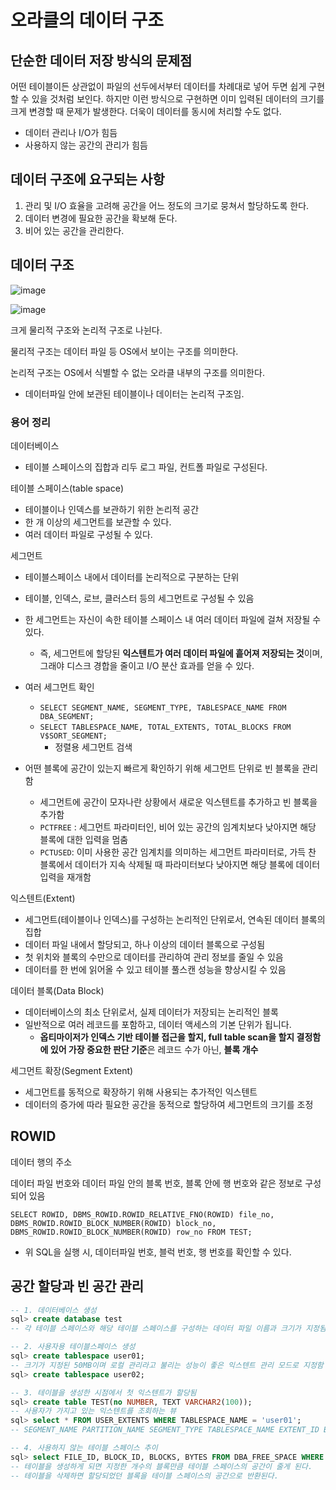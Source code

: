 # 오라클의 데이터 구조

## 단순한 데이터 저장 방식의 문제점

어떤 테이블이든 상관없이 파일의 선두에서부터 데이터를 차례대로 넣어 두면 쉽게 구현할 수 있을 것처럼 보인다. 하지만 이런 방식으로 구현하면 이미 입력된 데이터의 크기를 크게 변경할 때 문제가 발생한다. 더욱이 데이터를 동시에 처리할 수도 없다.

- 데이터 관리나 I/O가 힘듬
- 사용하지 않는 공간의 관리가 힘듬

## 데이터 구조에 요구되는 사항

1. 관리 및 I/O 효율을 고려해 공간을 어느 정도의 크기로 뭉쳐서 할당하도록 한다.
2. 데이터 변경에 필요한 공간을 확보해 둔다.
3. 비어 있는 공간을 관리한다.

## 데이터 구조

![image](https://github.com/WonilLee211/TIL/assets/109330610/2f1a170f-e7bb-4e4e-860d-7357c24060e1)

![image](https://github.com/WonilLee211/TIL/assets/109330610/17c49654-e482-4b44-9ae5-399f844bb3c9)

크게 물리적 구조와 논리적 구조로 나뉜다.


물리적 구조는 데이터 파일 등 OS에서 보이는 구조를 의미한다.

논리적 구조는 OS에서 식별할 수 없는 오라클 내부의 구조를 의미한다.

- 데이터파일 안에 보관된 테이블이나 데이터는 논리적 구조임.


### 용어 정리

데이터베이스

- 테이블 스페이스의 집합과 리두 로그 파일, 컨트폴 파일로 구성된다.

테이블 스페이스(table space)

- 테이블이나 인덱스를 보관하기 위한 논리적 공간
- 한 개 이상의 세그먼트를 보관할 수 있다.
- 여러 데이터 파일로 구성될 수 있다.

세그먼트

- 테이블스페이스 내에서 데이터를 논리적으로 구분하는 단위
- 테이블, 인덱스, 로브, 클러스터 등의 세그먼트로 구성될 수 있음
- 한 세그먼트는 자신이 속한 테이블 스페이스 내 여러 데이터 파일에 걸쳐 저장될 수 있다.
    - 즉, 세그먼트에 할당된 **익스텐트가 여러 데이터 파일에 흩어져 저장되는 것**이며, 그래야 디스크 경합을 줄이고 I/O 분산 효과를 얻을 수 있다.

- 여러 세그먼트 확인
    - `SELECT SEGMENT_NAME, SEGMENT_TYPE, TABLESPACE_NAME FROM DBA_SEGMENT;`
    - `SELECT TABLESPACE_NAME, TOTAL_EXTENTS, TOTAL_BLOCKS FROM V$SORT_SEGMENT;`
        - 정렬용 세그먼트 검색
- 어떤 블록에 공간이 있는지 빠르게 확인하기 위해 세그먼트 단위로 빈 블록을 관리함
    - 세그먼트에 공간이 모자나란 상황에서 새로운 익스텐트를 추가하고 빈 블록을 추가함
    - `PCTFREE` : 세그먼트 파라미터인, 비어 있는 공간의 임계치보다 낮아지면 해당 블록에 대한 입력을 멈춤
    - `PCTUSED`: 이미 사용한 공간 임계치를 의미하는 세그먼트 파라미터로, 가득 찬 블록에서 데이터가 지속 삭제될 때 파라미터보다 낮아지면 해당 블록에 데이터 입력을 재개함

익스텐트(Extent)

- 세그먼트(테이블이나 인덱스)를 구성하는 논리적인 단위로서, 연속된 데이터 블록의 집합
- 데이터 파일 내에서 할당되고, 하나 이상의 데이터 블록으로 구성됨
- 첫 위치와 블록의 수만으로 데이터를 관리하여 관리 정보를 줄일 수 있음
- 데이터를 한 번에 읽어올 수 있고 테이블 풀스캔 성능을 향상시킬 수 있음


데이터 블록(Data Block)

- 데이터베이스의 최소 단위로서, 실제 데이터가 저장되는 논리적인 블록
- 일반적으로 여러 레코드를 포함하고, 데이터 액세스의 기본 단위가 됩니다.
    - **옵티마이저가 인덱스 기반 테이블 접근을 할지, full table scan을 할지 결정함에 있어 가장 중요한 판단 기준**은 레코드 수가 아닌, **블록 개수**

세그먼트 확장(Segment Extent)

- 세그먼트를 동적으로 확장하기 위해 사용되는 추가적인 익스텐트
- 데이터의 증가에 따라 필요한 공간을 동적으로 할당하여 세그먼트의 크기를 조정


## ROWID

데이터 행의 주소

데이터 파일 번호와 데이터 파일 안의 블록 번호, 블록 안에 행 번호와 같은 정보로 구성되어 있음

`SELECT ROWID, DBMS_ROWID.ROWID_RELATIVE_FNO(ROWID) file_no, DBMS_ROWID.ROWID_BLOCK_NUMBER(ROWID) block_no, DBMS_ROWID.ROWID_BLOCK_NUMBER(ROWID) row_no FROM TEST;`

- 위 SQL을 실행 시, 데이터파일 번호, 블럭 번호, 행 번호를 확인할 수 있다.

## 공간 할당과 빈 공간 관리

```sql
-- 1. 데이터베이스 생성
sql> create database test
-- 각 테이블 스페이스와 해당 테이블 스페이스를 구성하는 데이터 파일 이름과 크기가 지정됨

-- 2. 사용자용 테이블스페이스 생성
sql> create tablespace user01;
-- 크기가 지정된 50MB이며 로컬 관리라고 불리는 성능이 좋은 익스텐트 관리 모드로 지정함
sql> create tablespace user02;

-- 3. 테이블을 생성한 시점에서 첫 익스텐트가 할당됨
sql> create table TEST(no NUMBER, TEXT VARCHAR2(100));
-- 사용자가 가지고 있는 익스텐트를 조회하는 뷰
sql> select * FROM USER_EXTENTS WHERE TABLESPACE_NAME = 'user01';
-- SEGMENT_NAME PARTITION_NAME SEGMENT_TYPE TABLESPACE_NAME EXTENT_ID BYTES BLOCKS 정보를 조회할 수 있음

-- 4. 사용하지 않는 테이블 스페이스 추이
sql> select FILE_ID, BLOCK_ID, BLOCKS, BYTES FROM DBA_FREE_SPACE WHERE TABLESPACE_NAME = 'user01';
-- 테이블을 생성하게 되면 지정한 개수의 블록만큼 테이블 스페이스의 공간이 줄게 된다.
-- 테이블을 삭제하면 할당되었던 블록을 테이블 스페이스의 공간으로 반환된다.
```

